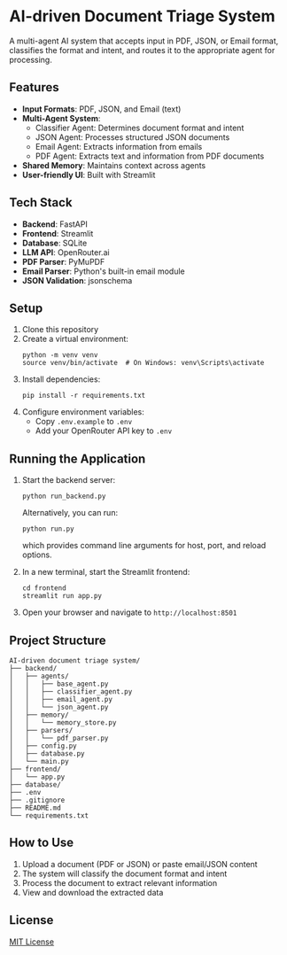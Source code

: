 # AI-driven Document Triage System

A multi-agent AI system that accepts input in PDF, JSON, or Email format, classifies the format and intent, and routes it to the appropriate agent for processing.

## Features

- **Input Formats**: PDF, JSON, and Email (text)
- **Multi-Agent System**:
  - Classifier Agent: Determines document format and intent
  - JSON Agent: Processes structured JSON documents
  - Email Agent: Extracts information from emails
  - PDF Agent: Extracts text and information from PDF documents
- **Shared Memory**: Maintains context across agents
- **User-friendly UI**: Built with Streamlit

## Tech Stack

- **Backend**: FastAPI
- **Frontend**: Streamlit
- **Database**: SQLite
- **LLM API**: OpenRouter.ai
- **PDF Parser**: PyMuPDF
- **Email Parser**: Python's built-in email module
- **JSON Validation**: jsonschema

## Setup

1. Clone this repository
2. Create a virtual environment:
   ```
   python -m venv venv
   source venv/bin/activate  # On Windows: venv\Scripts\activate
   ```
3. Install dependencies:
   ```
   pip install -r requirements.txt
   ```
4. Configure environment variables:
   - Copy `.env.example` to `.env`
   - Add your OpenRouter API key to `.env`

## Running the Application

1. Start the backend server:
   ```
   python run_backend.py
   ```
   
   Alternatively, you can run:
   ```
   python run.py
   ```
   which provides command line arguments for host, port, and reload options.

2. In a new terminal, start the Streamlit frontend:
   ```
   cd frontend
   streamlit run app.py
   ```

3. Open your browser and navigate to `http://localhost:8501`

## Project Structure

```
AI-driven document triage system/
├── backend/
│   ├── agents/
│   │   ├── base_agent.py
│   │   ├── classifier_agent.py
│   │   ├── email_agent.py
│   │   └── json_agent.py
│   ├── memory/
│   │   └── memory_store.py
│   ├── parsers/
│   │   └── pdf_parser.py
│   ├── config.py
│   ├── database.py
│   └── main.py
├── frontend/
│   └── app.py
├── database/
├── .env
├── .gitignore
├── README.md
└── requirements.txt
```

## How to Use

1. Upload a document (PDF or JSON) or paste email/JSON content
2. The system will classify the document format and intent
3. Process the document to extract relevant information
4. View and download the extracted data

## License

[MIT License](LICENSE)
